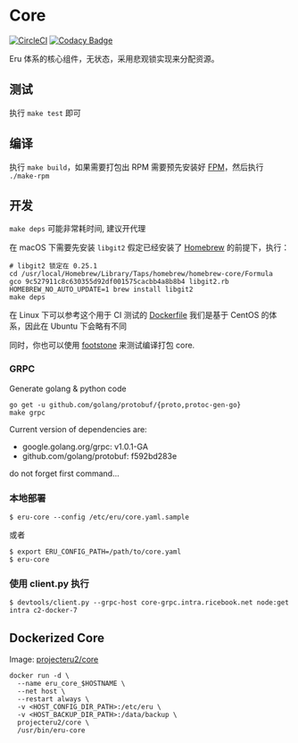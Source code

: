 Core
====
[![CircleCI](https://circleci.com/gh/projecteru2/core/tree/master.svg?style=shield)](https://circleci.com/gh/projecteru2/core/tree/master)
[![Codacy Badge](https://api.codacy.com/project/badge/Grade/e26ca3ee697d406caa9e49b0c491ff13)](https://www.codacy.com/app/CMGS/core?utm_source=github.com&amp;utm_medium=referral&amp;utm_content=projecteru2/core&amp;utm_campaign=Badge_Grade)

Eru 体系的核心组件，无状态，采用悲观锁实现来分配资源。


## 测试

执行 ``` make test ``` 即可

## 编译

执行 ``` make build ```，如果需要打包出 RPM 需要预先安装好 [FPM](https://github.com/jordansissel/fpm)，然后执行 ```./make-rpm ```

## 开发

`make deps` 可能非常耗时间, 建议开代理

在 macOS 下需要先安装 `libgit2` 假定已经安装了 [Homebrew](https://brew.sh/) 的前提下，执行：
```shell
# libgit2 锁定在 0.25.1
cd /usr/local/Homebrew/Library/Taps/homebrew/homebrew-core/Formula
gco 9c527911c8c630355d92df001575cacbb4a8b8b4 libgit2.rb
HOMEBREW_NO_AUTO_UPDATE=1 brew install libgit2
make deps
```

在 Linux 下可以参考这个用于 CI 测试的 [Dockerfile](https://github.com/projecteru2/core/blob/master/.circleci/Dockerfile)
我们是基于 CentOS 的体系，因此在 Ubuntu 下会略有不同

同时，你也可以使用 [footstone](https://hub.docker.com/r/projecteru2/footstone/) 来测试编译打包 core.

### GRPC

Generate golang & python code

```shell
go get -u github.com/golang/protobuf/{proto,protoc-gen-go}
make grpc
```

Current version of dependencies are:

* google.golang.org/grpc: v1.0.1-GA
* github.com/golang/protobuf: f592bd283e

do not forget first command...

### 本地部署

```shell
$ eru-core --config /etc/eru/core.yaml.sample
```

或者

```shell
$ export ERU_CONFIG_PATH=/path/to/core.yaml
$ eru-core
```

### 使用 client.py 执行

```
$ devtools/client.py --grpc-host core-grpc.intra.ricebook.net node:get intra c2-docker-7
```

## Dockerized Core

Image: [projecteru2/core](https://hub.docker.com/r/projecteru2/core/)

```shell
docker run -d \
  --name eru_core_$HOSTNAME \
  --net host \
  --restart always \
  -v <HOST_CONFIG_DIR_PATH>:/etc/eru \
  -v <HOST_BACKUP_DIR_PATH>:/data/backup \
  projecteru2/core \
  /usr/bin/eru-core
```
